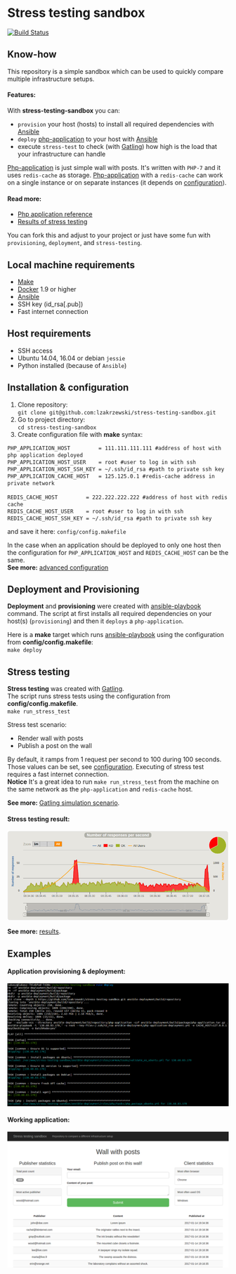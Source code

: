 # Stress testing sandbox
[![Build Status](https://travis-ci.org/lzakrzewski/stress-testing-sandbox.svg?branch=master)](https://travis-ci.org/lzakrzewski/stress-testing-sandbox)

## Know-how
This repository is a simple sandbox which can be used to quickly compare multiple infrastructure setups.


#### Features:
With **stress-testing-sandbox** you can:
 - `provision` your host (hosts) to install all required dependencies with [Ansible](http://docs.ansible.com/ansible/intro_getting_started.html)
 - `deploy` [php-application](doc/php-application.md) to your host with [Ansible](http://docs.ansible.com/ansible/intro_getting_started.html)
 - execute `stress-test` to check (with [Gatling](http://gatling.io/)) how high is the load that your infrastructure can handle
 
[Php-application](doc/php-application.md) is just simple wall with posts. It's written with `PHP-7` and it uses `redis-cache` as storage.
[Php-application](doc/php-application.md) with a `redis-cache` can work on a single instance or on separate instances (it depends on [configuration](doc/advanced-configuration.md)).

#### Read more:
- [Php application reference](doc/php-application.md)
- [Results of stress testing](doc/results.md)

You can fork this and adjust to your project or just have some fun with `provisioning`, `deployment`, and `stress-testing`.

## Local machine requirements
- [Make](https://www.gnu.org/software/make/manual/make.html)
- [Docker](https://docs.docker.com/engine/installation/) 1.9 or higher
- [Ansible](http://docs.ansible.com/ansible/intro_getting_started.html)
- SSH key (id_rsa[.pub])
- Fast internet connection

## Host requirements
- SSH access
- Ubuntu 14.04, 16.04 or debian `jessie`
- Python installed (because of `Ansible`)

## Installation & configuration
1. Clone repository:  
`git clone git@github.com:lzakrzewski/stress-testing-sandbox.git`
2. Go to project directory:  
`cd stress-testing-sandbox`
3. Create configuration file with **make** syntax:

```make
PHP_APPLICATION_HOST         = 111.111.111.111 #address of host with php application deployed
PHP_APPLICATION_HOST_USER    = root #user to log in with ssh
PHP_APPLICATION_HOST_SSH_KEY = ~/.ssh/id_rsa #path to private ssh key
PHP_APPLICATION_CACHE_HOST   = 125.125.0.1 #redis-cache address in private network

REDIS_CACHE_HOST         = 222.222.222.222 #address of host with redis cache
REDIS_CACHE_HOST_USER    = root #user to log in with ssh
REDIS_CACHE_HOST_SSH_KEY = ~/.ssh/id_rsa #path to private ssh key
```

and save it here: `config/config.makefile`

In the case when an application should be deployed to only one host then the configuration for `PHP_APPLICATION_HOST` and `REDIS_CACHE_HOST` can be the same.      
**See more:** [advanced configuration](doc/advanced-configuration.md)

## Deployment and Provisioning
**Deployment** and **provisioning** were created with [ansible-playbook](http://docs.ansible.com/ansible/playbooks.html) command.
The script at first installs all required dependencies on your host(s) (`provisioning`) and then it `deploys` a `php-application`.

Here is a **make** target which runs [ansible-playbook](http://docs.ansible.com/ansible/playbooks.html) using the configuration from **config/config.makefile**:  
`make deploy`

## Stress testing
**Stress testing** was created with [Gatling](http://gatling.io/).   
The script runs stress tests using the configuration from **config/config.makefile**.  
`make run_stress_test`

Stress test scenario:
- Render wall with posts
- Publish a post on the wall

By default, it ramps from 1 request per second to 100 during 100 seconds. Those values can be set, see [configuration](doc/advanced-configuration.md).
Executing of stress test requires a fast internet connection.    
**Notice** It's a great idea to run `make run_stress_test` from the machine on the same network as the `php-application` and `redis-cache` host.

**See more:** [Gatling simulation scenario](gatling-stress-testing/user-files/simulations/PublishPostSimulation.scala).

#### Stress testing result:

![](doc/results/rps-thumbnails/1x-1-CPU-2GB-16.04-50-50.png)

**See more:** [results](doc/results.md).

## Examples

#### Application provisioning & deployment:

![](doc/screenshots/screenshot-0.png)

#### Working application:

![](doc/screenshots/screenshot-1.png)


